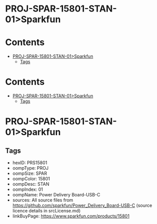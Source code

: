 
PROJ-SPAR-15801-STAN-01>Sparkfun
================================

Contents
========

* [PROJ-SPAR-15801-STAN-01>Sparkfun](#proj-spar-15801-stan-01sparkfun)
	* [Tags](#tags)

Contents
========

* [PROJ-SPAR-15801-STAN-01>Sparkfun](#proj-spar-15801-stan-01sparkfun)
	* [Tags](#tags)

# PROJ-SPAR-15801-STAN-01>Sparkfun

## Tags

- hexID: PRS15801
- oompType: PROJ
- oompSize: SPAR
- oompColor: 15801
- oompDesc: STAN
- oompIndex: 01
- oompName: Power Delivery Board-USB-C
- sources: All source files from https://github.com/sparkfun/Power_Delivery_Board-USB-C (source licence details in srcLicense.md)
- linkBuyPage: https://www.sparkfun.com/products/15801
